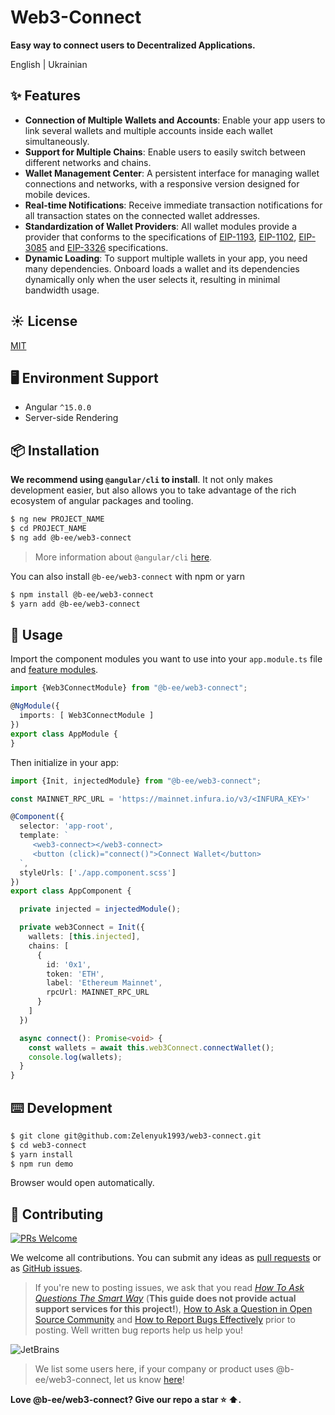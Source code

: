 # Web3-Connect

**Easy way to connect users to Decentralized Applications.**

English | Ukrainian

## ✨ Features

- **Connection of Multiple Wallets and Accounts**: Enable your app users to link several wallets and multiple accounts inside each wallet simultaneously.
- **Support for Multiple Chains**: Enable users to easily switch between different networks and chains.
- **Wallet Management Center**: A persistent interface for managing wallet connections and networks, with a responsive version designed for mobile devices.
- **Real-time Notifications**: Receive immediate transaction notifications for all transaction states on the connected wallet addresses.
- **Standardization of Wallet Providers**: All wallet modules provide a provider that conforms to the specifications of [EIP-1193](https://eips.ethereum.org/EIPS/eip-1193), [EIP-1102](https://eips.ethereum.org/EIPS/eip-1102), [EIP-3085](https://eips.ethereum.org/EIPS/eip-3085) and [EIP-3326](https://ethereum-magicians.org/t/eip-3326-wallet-switchethereumchain/5471) specifications.
- **Dynamic Loading**: To support multiple wallets in your app, you need many dependencies. Onboard loads a wallet and its dependencies dynamically only when the user selects it, resulting in minimal bandwidth usage.

## ☀️ License

[MIT](https://github.com/bee-io/web3-connect/blob/main/LICENSE)

## 🖥 Environment Support

* Angular `^15.0.0`
* Server-side Rendering


## 📦 Installation
**We recommend using `@angular/cli` to install**. It not only makes development easier, but also allows you to take advantage of the rich ecosystem of angular packages and tooling.

```bash
$ ng new PROJECT_NAME
$ cd PROJECT_NAME
$ ng add @b-ee/web3-connect
```

> More information about `@angular/cli` [here](https://github.com/angular/angular-cli).

You can also install `@b-ee/web3-connect` with npm or yarn

```bash
$ npm install @b-ee/web3-connect
$ yarn add @b-ee/web3-connect
```

## 🔨 Usage

Import the component modules you want to use into your `app.module.ts` file and [feature modules](https://angular.io/guide/feature-modules).

```ts
import {Web3ConnectModule} from "@b-ee/web3-connect";

@NgModule({
  imports: [ Web3ConnectModule ]
})
export class AppModule {
}
```

Then initialize in your app:

```ts
import {Init, injectedModule} from "@b-ee/web3-connect";

const MAINNET_RPC_URL = 'https://mainnet.infura.io/v3/<INFURA_KEY>'

@Component({
  selector: 'app-root',
  template: `
     <web3-connect></web3-connect>
     <button (click)="connect()">Connect Wallet</button>
  `,
  styleUrls: ['./app.component.scss']
})
export class AppComponent {

  private injected = injectedModule();

  private web3Connect = Init({
    wallets: [this.injected],
    chains: [
      {
        id: '0x1',
        token: 'ETH',
        label: 'Ethereum Mainnet',
        rpcUrl: MAINNET_RPC_URL
      }
    ]
  })

  async connect(): Promise<void> {
    const wallets = await this.web3Connect.connectWallet();
    console.log(wallets);
  }
}

```


## ⌨️ Development

```bash
$ git clone git@github.com:Zelenyuk1993/web3-connect.git
$ cd web3-connect
$ yarn install
$ npm run demo
```

Browser would open automatically.

## 🤝 Contributing

[![PRs Welcome](https://img.shields.io/badge/PRs-welcome-brightgreen.svg?style=flat-square)](https://github.com/bee-io/web3-connect.git/pulls)

We welcome all contributions. You can submit any ideas as [pull requests](https://github.com/bee-io/web3-connect/pulls) or as [GitHub issues](https://github.com/bee-io/web3-connect/issues).


> If you're new to posting issues, we ask that you read [*How To Ask Questions The Smart Way*](http://www.catb.org/~esr/faqs/smart-questions.html) (**This guide does not provide actual support services for this project!**), [How to Ask a Question in Open Source Community](https://github.com/seajs/seajs/issues/545) and [How to Report Bugs Effectively](http://www.chiark.greenend.org.uk/~sgtatham/bugs.html) prior to posting. Well written bug reports help us help you!

![JetBrains](https://img.alicdn.com/tfs/TB1sSomo.z1gK0jSZLeXXb9kVXa-120-130.svg)


> We list some users here, if your company or product uses @b-ee/web3-connect, let us know [here](https://github.com/bee-io/web3-connect/issues)!

**Love @b-ee/web3-connect? Give our repo a star :star: :arrow_up:.**
